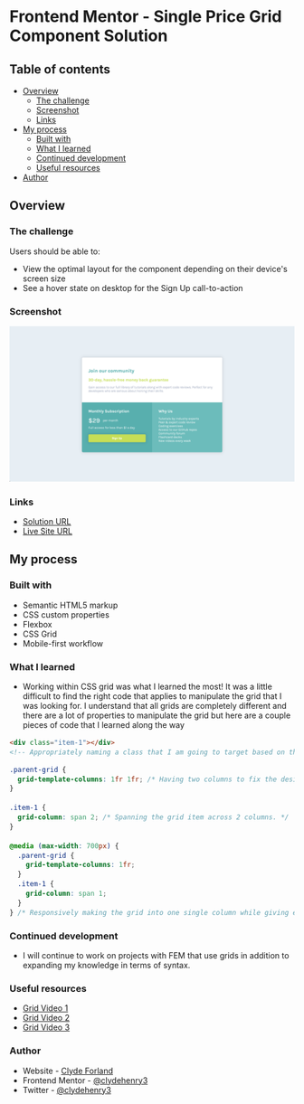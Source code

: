 # Frontend Mentor - Single Price Grid Component Solution

## Table of contents

- [Overview](#overview)
  - [The challenge](#the-challenge)
  - [Screenshot](#screenshot)
  - [Links](#links)
- [My process](#my-process)
  - [Built with](#built-with)
  - [What I learned](#what-i-learned)
  - [Continued development](#continued-development)
  - [Useful resources](#useful-resources)
- [Author](#author)

## Overview

### The challenge

Users should be able to:

- View the optimal layout for the component depending on their device's screen size
- See a hover state on desktop for the Sign Up call-to-action

### Screenshot

![](/Screenshot.png)

### Links

- [Solution URL](https://www.frontendmentor.io/solutions/single-grid-card-fOxhOflyv3)
- [Live Site URL ](https://single-price-grid-solution.vercel.app/)

## My process

### Built with

- Semantic HTML5 markup
- CSS custom properties
- Flexbox
- CSS Grid
- Mobile-first workflow

### What I learned

- Working within CSS grid was what I learned the most! It was a little difficult to find the right code that applies to manipulate the grid that I was looking for. I understand that all grids are completely different and there are a lot of properties to manipulate the grid but here are a couple pieces of code that I learned along the way

```html
<div class="item-1"></div>
<!-- Appropriately naming a class that I am going to target based on the design. -->
```

```css
.parent-grid {
  grid-template-columns: 1fr 1fr; /* Having two columns to fix the design needs*/
}

.item-1 {
  grid-column: span 2; /* Spanning the grid item across 2 columns. */
}

@media (max-width: 700px) {
  .parent-grid {
    grid-template-columns: 1fr;
  }
  .item-1 {
    grid-column: span 1;
  }
} /* Responsively making the grid into one single column while giving equal width and height of the first grid item */
```

### Continued development

- I will continue to work on projects with FEM that use grids in addition to expanding my knowledge in terms of syntax.

### Useful resources

- [Grid Video 1](https://youtu.be/-66-ctvXHGY?si=W_-ogyC4dlUU5mob)
- [Grid Video 2](https://youtu.be/EiNiSFIPIQE?si=y7Tav-lHdKJ5Cm_O)
- [Grid Video 3](https://youtu.be/rg7Fvvl3taU?si=Q8emaGWxNJsSAE7f)

### Author

- Website - [Clyde Forland](https://www.clydeforland.com)
- Frontend Mentor - [@clydehenry3](https://www.frontendmentor.io/profile/clydehenry3)
- Twitter - [@clydehenry3](https://www.twitter.com/clydehenry3)
